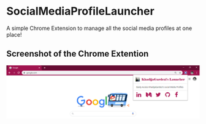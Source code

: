# SocialMediaProfileLauncher
A simple Chrome Extension to manage all the social media profiles at one place!
## Screenshot of the Chrome Extention
![](images/Screen-01.png)
